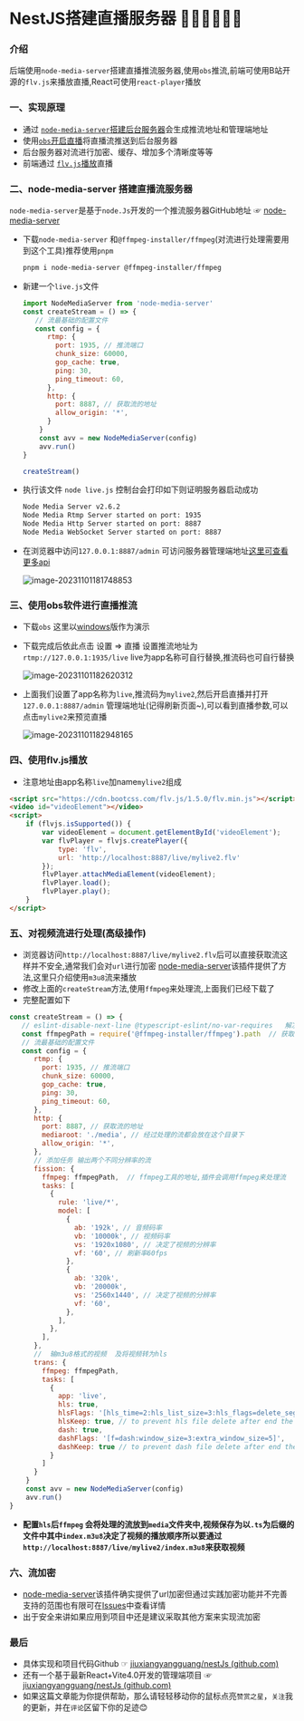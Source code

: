 # NestJS搭建直播服务器 🐱‍🏍🐱‍🏍🐱‍🏍

### 介绍

后端使用`node-media-server`搭建直播推流服务器,使用`obs`推流,前端可使用B站开源的`flv.js`来播放直播,React可使用`react-player`播放

### 一、实现原理

- 通过 [`node-media-server`搭建后台服务器](#nodeServe)会生成推流地址和管理端地址
- 使用[`obs`开启直播](#obs)将直播流推送到后台服务器
- 后台服务器对流进行加密、缓存、增加多个清晰度等等
- 前端通过 [`flv.js`播放](#flv)直播

### 二、node-media-server<a id="nodeServe"></a> 搭建直播流服务器

   `node-media-server`是基于`node.Js`开发的一个推流服务器GitHub地址 ☞ [node-media-server](https://github.com/illuspas/Node-Media-Server)

- 下载`node-media-server` 和`@ffmpeg-installer/ffmpeg`(对流进行处理需要用到这个工具)推荐使用`pnpm`

  ```bash
  pnpm i node-media-server @ffmpeg-installer/ffmpeg
  ```

- 新建一个`live.js`文件

  ```js
  import NodeMediaServer from 'node-media-server'
  const createStream = () => {
     // 流最基础的配置文件
     const config = {
        rtmp: {
          port: 1935, // 推流端口
          chunk_size: 60000,
          gop_cache: true,
          ping: 30,
          ping_timeout: 60,
        },
        http: {
          port: 8887, // 获取流的地址
          allow_origin: '*',
        }
      }
      const avv = new NodeMediaServer(config)
      avv.run()
  }
  
  createStream()
  ```

- 执行该文件 `node live.js` 控制台会打印如下则证明服务器启动成功

  ```bash
  Node Media Server v2.6.2
  Node Media Rtmp Server started on port: 1935
  Node Media Http Server started on port: 8887
  Node Media WebSocket Server started on port: 8887
  ```

- 在浏览器中访问`127.0.0.1:8887/admin` 可访问服务器管理端地址[这里可查看更多api](https://github.com/illuspas/Node-Media-Server/blob/master/README_CN.md#服务器信息统计)

  ![image-20231101181748853](mdimg/image-20231101181748853.png)


### 三、使用<a id="obs"></a>obs软件进行直播推流

- 下载`obs` 这里以[windows](https://obsproject.com/zh-cn/)版作为演示

- 下载完成后依此点击 设置 => 直播  设置推流地址为 `rtmp://127.0.0.1:1935/live` live为app名称可自行替换,推流码也可自行替换

  ![image-20231101182620312](mdimg/image-20231101182620312.png)

- 上面我们设置了app名称为`live`,推流码为`mylive2`,然后开启直播并打开`127.0.0.1:8887/admin` 管理端地址(记得刷新页面~),可以看到直播参数,可以点击`mylive2`来预览直播

  ![image-20231101182948165](mdimg/image-20231101182948165.png)


### 四、使用<a id="flv"></a>flv.js播放

-  注意地址由app名称`live`加name`mylive2`组成

```html
<script src="https://cdn.bootcss.com/flv.js/1.5.0/flv.min.js"></script>
<video id="videoElement"></video>
<script>
    if (flvjs.isSupported()) {
        var videoElement = document.getElementById('videoElement');
        var flvPlayer = flvjs.createPlayer({
            type: 'flv',
            url: 'http://localhost:8887/live/mylive2.flv'   
        });
        flvPlayer.attachMediaElement(videoElement);
        flvPlayer.load();
        flvPlayer.play();
    }
</script>
```

### 五、对视频流进行处理(高级操作)

- 浏览器访问`http://localhost:8887/live/mylive2.flv`后可以直接获取流这样并不安全,通常我们会对`url`进行加密 [node-media-server](https://github.com/illuspas/Node-Media-Server)该插件提供了方法,这里只介绍使用`m3u8`流来播放
- 修改上面的`createStream`方法,使用`ffmpeg`来处理流,上面我们已经下载了
- 完整配置如下

```js
const createStream = () => {
   // eslint-disable-next-line @typescript-eslint/no-var-requires   解决ts,eslint报错
   const ffmpegPath = require('@ffmpeg-installer/ffmpeg').path  // 获取ffmpeg工具地址
   // 流最基础的配置文件
   const config = {
      rtmp: {
        port: 1935, // 推流端口
        chunk_size: 60000,
        gop_cache: true,
        ping: 30,
        ping_timeout: 60,
      },
      http: {
        port: 8887, // 获取流的地址
        mediaroot: './media', // 经过处理的流都会放在这个目录下
        allow_origin: '*',
      },
      // 添加任务 输出两个不同分辨率的流
      fission: {
        ffmpeg: ffmpegPath,  // ffmpeg工具的地址,插件会调用ffmpeg来处理流
        tasks: [
          {
            rule: 'live/*',
            model: [
              {
                ab: '192k', // 音频码率
                vb: '10000k', // 视频码率
                vs: '1920x1080', // 决定了视频的分辨率
                vf: '60', // 刷新率60fps
              },
              {
                ab: '320k',
                vb: '20000k',
                vs: '2560x1440', // 决定了视频的分辨率 
                vf: '60',
              },
            ],
          },
        ],
      },
      //  输m3u8格式的视频  及将视频转为hls
      trans: {
        ffmpeg: ffmpegPath,
        tasks: [
          {
            app: 'live',
            hls: true,
            hlsFlags: '[hls_time=2:hls_list_size=3:hls_flags=delete_segments]',
            hlsKeep: true, // to prevent hls file delete after end the stream
            dash: true,
            dashFlags: '[f=dash:window_size=3:extra_window_size=5]',
            dashKeep: true // to prevent dash file delete after end the stream
          }
        ]
      }
    }
    const avv = new NodeMediaServer(config)
    avv.run()
}
```

- **配置`hls`后`ffmpeg` 会将处理的流放到`media`文件夹中,视频保存为以`.ts`为后缀的文件中其中`index.m3u8`决定了视频的播放顺序所以要通过`http://localhost:8887/live/mylive2/index.m3u8`来获取视频** 

### 六、流加密

- [node-media-server](https://github.com/illuspas/Node-Media-Server)该插件确实提供了url加密但通过实践加密功能并不完善支持的范围也有限可在[Issues](https://github.com/illuspas/Node-Media-Server/issues)中查看详情
- 出于安全来讲如果应用到项目中还是建议采取其他方案来实现流加密

### 最后

- 具体实现和项目代码Github  ☞ [jiuxiangyangguang/nestJs (github.com)](https://github.com/jiuxiangyangguang/nestJs)
- 还有一个基于最新React+Vite4.0开发的管理端项目  ☞ [jiuxiangyangguang/nestJs (github.com)](https://github.com/jiuxiangyangguang/nestJs)
- 如果这篇文章能为你提供帮助，那么请轻轻移动你的鼠标点亮`赞赏之星`，`关注`我的更新，并在`评论`区留下你的足迹😊
